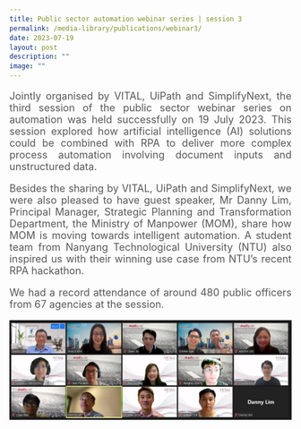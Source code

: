 ```yaml
---
title: Public sector automation webinar series | session 3
permalink: /media-library/publications/webinar3/
date: 2023-07-19
layout: post
description: ""
image: ""
---
```

<p style="font-size: 18px;color:#585858;text-align:justify;">
Jointly organised by VITAL, UiPath and SimplifyNext, the third session of the public sector webinar series on automation was held successfully on 19 July 2023. This session explored how artificial intelligence (AI) solutions could be combined with RPA to deliver more complex process automation involving document inputs and unstructured data.
</p>

<p style="font-size: 18px;color:#585858;text-align:justify;">
Besides the sharing by VITAL, UiPath and SimplifyNext, we were also pleased to have guest speaker, Mr Danny Lim, Principal Manager, Strategic Planning and Transformation Department, the Ministry of Manpower (MOM), share how MOM is moving towards intelligent automation. A student team from Nanyang Technological University (NTU) also inspired us with their winning use case from NTU’s recent RPA hackathon.
</p>

<p style="font-size: 18px;color:#585858;text-align:justify;">
We had a record attendance of around 480 public officers from 67 agencies at the session.

</p>


<img src="/images/Media/webinar3 07.jpg">
